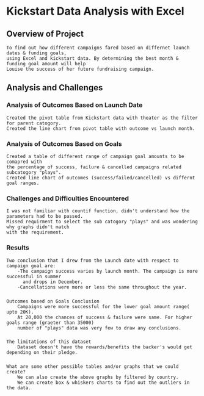 # Kickstart Data Analysis with Excel

##    Overview of Project
	To find out how different campaigns fared based on differnet launch dates & funding goals,
	using Excel and kickstart data. By determining the best month & funding goal amount will help
	Louise the success of her future fundraising campaign. 
	
	
## Analysis and Challenges


### Analysis of Outcomes Based on Launch Date
	Created the pivot table from Kickstart data with theater as the filter for parent catogory. 
	Created the line chart from pivot table with outcome vs launch month. 
	
### Analysis of Outcomes Based on Goals
	Created a table of different range of campaign goal amounts to be comapred with 
	the percentage of success, failure & cancelled campaigns related subcatogory "plays".
	Created line chart of outcomes (success/failed/cancelled) vs differnt goal ranges.
	
### Challenges and Difficulties Encountered
	I was not familiar with countif function, didn't understand how the parameters had to be passed.
	Missed requirment to select the sub catogory "plays" and was wondering why graphs didn't match 
	with the requirement.
	
### Results
 	Two conclusion that I drew from the Launch date with respect to campaign goal are:
		-The campaign success varies by launch month. The campaign is more successful in summer 
		  and drops in December. 
		-Cancellations were more or less the same throughout the year.
###
	Outcomes based on Goals Conclusion 
		Campaigns were more successful for the lower goal amount range( upto 20K).
		At 20,000 the chances of success & failure were same. For higher goals range (graeter than 35000) 
		number of "plays" data was very few to draw any conclusions. 
		
###
	The limitations of this dataset
		Dataset doesn't have the rewards/benefits the backer's would get depending on their pledge.

###
	What are some other possible tables and/or graphs that we could create?
		We can also create the above graphs by filtered by country.
		We can create box & whiskers charts to find out the outliers in the data.
